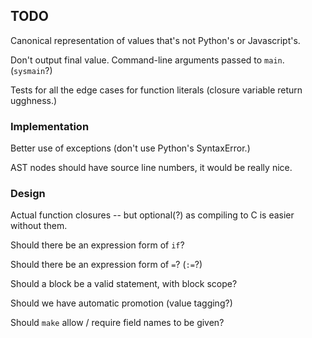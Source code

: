 TODO
----

Canonical representation of values that's not Python's or Javascript's.

Don't output final value.  Command-line arguments passed to `main`.  (`sysmain`?)

Tests for all the edge cases for function literals (closure variable return ugghness.)

### Implementation ###

Better use of exceptions (don't use Python's SyntaxError.)

AST nodes should have source line numbers, it would be really nice.

### Design ###

Actual function closures -- but optional(?) as compiling to C is easier without them.

Should there be an expression form of `if`?

Should there be an expression form of `=`?  (`:=`?)

Should a block be a valid statement, with block scope?

Should we have automatic promotion (value tagging?)

Should `make` allow / require field names to be given?

